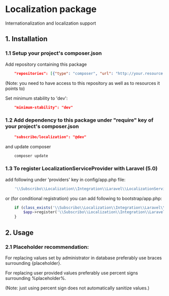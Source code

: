 # Localization package

Internationalization and localization support

## 1. Installation

### 1.1 Setup your project's composer.json

Add repository containing this package

```json
    "repositories": [{"type": "composer", "url": "http://your.resource.url"}],
```

(Note: you need to have access to this repository as well as to resources it points to)

Set minimum stability to 'dev':

```json
    "minimum-stability": "dev"
```

### 1.2 Add dependency to this package under "require" key of your project's composer.json

```json
    "subscribo/localization": "@dev"
```

and update composer

```sh
    composer update
```

### 1.3 To register LocalizationServiceProvider with Laravel (5.0)

add following under 'providers' key in config/app.php file:

```php
    '\\Subscribo\\Localization\\Integration\\Laravel\\LocalizationServiceProvider',
```

or (for conditional registration) you can add following to bootstrap/app.php:

```php
    if (class_exists('\\Subscribo\\Localization\\Integration\\Laravel\\LocalizationServiceProvider')) {
        $app->register('\\Subscribo\\Localization\\Integration\\Laravel\\LocalizationServiceProvider');
    }
```

## 2. Usage

### 2.1 Placeholder recommendation:

For replacing values set by administrator in database preferably use braces surrounding {placeholder}.

For replacing user provided values preferably use percent signs surrounding %placeholder%.

(Note: just using percent sign does not automatically sanitize values.)
